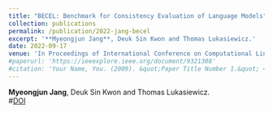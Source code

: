 ```yaml
---
title: "BECEL: Benchmark for Consistency Evaluation of Language Models"
collection: publications
permalink: /publication/2022-jang-becel
excerpt: '**Myeongjun Jang**, Deuk Sin Kwon and Thomas Lukasiewicz.'
date: 2022-09-17
venue: 'In Proceedings of International Conference on Computational Linguistics (COLING) 2022, Gyeongju, South Korea, Association for Computational Linguistics, 2022'
#paperurl: 'https://ieeexplore.ieee.org/document/9321308'
#citation: 'Your Name, You. (2009). &quot;Paper Title Number 1.&quot; <i>Journal 1</i>. 1(1).'
---
```

**Myeongjun Jang**, Deuk Sin Kwon and Thomas Lukasiewicz.  
#[DOI](https://ieeexplore.ieee.org/document/9321308)
